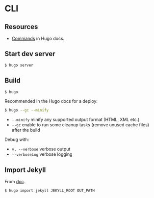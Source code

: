 # CLI

## Resources

- [Commands](https://gohugo.io/commands/) in Hugo docs.



## Start dev server 

```sh
$ hugo server
```

## Build 

```sh
$ hugo
```

Recommended in the Hugo docs for a deploy:

```sh
$ hugo --gc --minify
```

- `--minify` minify any supported output format (HTML, XML etc.)
- `--gc` enable to run some cleanup tasks (remove unused cache files) after the build

Debug with:

- `v, --verbose` verbose output
- `--verboseLog` verbose logging


## Import Jekyll

From [doc](https://gohugo.io/commands/hugo_import_jekyll/).

```sh
$ hugo import jekyll JEKYLL_ROOT OUT_PATH
```
